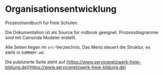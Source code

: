 # Organisationsentwicklung

Prozesshandbuch für freie Schulen.

Die Dokumentation ist als Source für mdbook geeignet. 
Prozessdiagramme sind mit Camunda Modeler erstellt.

Alle Seiten liegen im `src`-Verzeichnis. Das Menü steuert die Struktur, es steht in `SUMMARY.md`.

Die publizierte Seite steht auf [https://www.servicenetzwerk-freie-bildung.de](https://www.servicenetzwerk-freie-bildung.de)